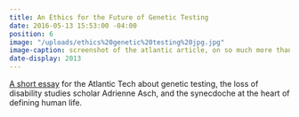 ```yaml
---
title: An Ethics for the Future of Genetic Testing
date: 2016-05-13 15:53:00 -04:00
position: 6
image: "/uploads/ethics%20genetic%20testing%20jpg.jpg"
image-caption: screenshot of the atlantic article, on so much more than just genetics
date-display: 2013
---
```


[A short essay](https://www.theatlantic.com/technology/archive/2013/12/an-ethics-for-the-future-of-genetic-testing/282705/) for the Atlantic Tech about genetic testing, the loss of disability studies scholar Adrienne Asch, and the synecdoche at the heart of defining human life.